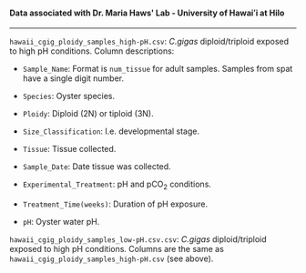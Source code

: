 #### Data associated with Dr. Maria Haws' Lab - University of Hawaiʻi at Hilo

---

`hawaii_cgig_ploidy_samples_high-pH.csv`: _C.gigas_ diploid/triploid exposed to high pH conditions. Column descriptions:

- `Sample_Name`: Format is `num_tissue` for adult samples. Samples from spat have a single digit number.

- `Species`: Oyster species.

- `Ploidy`: Diploid (2N) or tiploid (3N).

- `Size_Classification`: I.e. developmental stage.

- `Tissue`: Tissue collected.

- `Sample_Date`: Date tissue was collected.

- `Experimental_Treatment`: pH and pCO<sub>2</sub> conditions.

- `Treatment_Time(weeks)`: Duration of pH exposure.

- `pH`: Oyster water pH.

`hawaii_cgig_ploidy_samples_low-pH.csv.csv`: _C.gigas_ diploid/triploid exposed to high pH conditions. Columns are the same as `hawaii_cgig_ploidy_samples_high-pH.csv` (see above).
